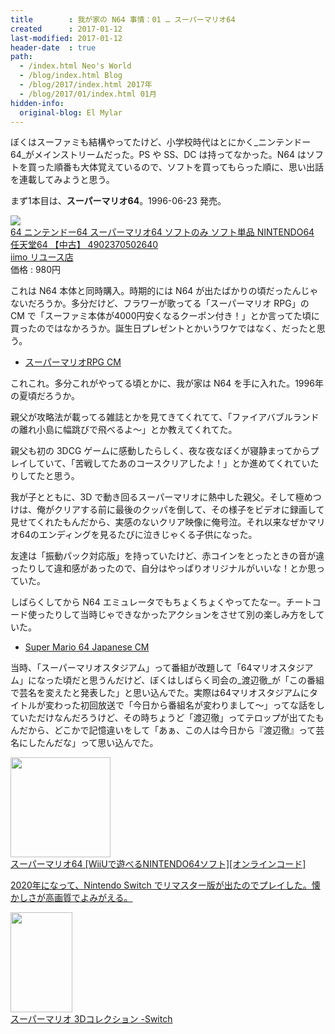 ```yaml
---
title        : 我が家の N64 事情：01 … スーパーマリオ64
created      : 2017-01-12
last-modified: 2017-01-12
header-date  : true
path:
  - /index.html Neo's World
  - /blog/index.html Blog
  - /blog/2017/index.html 2017年
  - /blog/2017/01/index.html 01月
hidden-info:
  original-blog: El Mylar
---
```


ぼくはスーファミも結構やってたけど、小学校時代はとにかく_ニンテンドー64_がメインストリームだった。PS や SS、DC は持ってなかった。N64 はソフトを買った順番も大体覚えているので、ソフトを買ってもらった順に、思い出話を連載してみようと思う。

まず1本目は、__スーパーマリオ64__。1996-06-23 発売。

<div class="ad-rakuten">
  <div class="ad-rakuten-image">
    <a href="https://hb.afl.rakuten.co.jp/hgc/g00t0qk2.waxyca8d.g00t0qk2.waxyd8cf/?pc=https%3A%2F%2Fitem.rakuten.co.jp%2Fiimoreuse%2F3424%2F&amp;m=http%3A%2F%2Fm.rakuten.co.jp%2Fiimoreuse%2Fi%2F10003018%2F">
      <img src="https://thumbnail.image.rakuten.co.jp/@0_mall/iimoreuse/cabinet/rakuten2/3424.jpg?_ex=128x128">
    </a>
  </div>
  <div class="ad-rakuten-info">
    <div class="ad-rakuten-title">
      <a href="https://hb.afl.rakuten.co.jp/hgc/g00t0qk2.waxyca8d.g00t0qk2.waxyd8cf/?pc=https%3A%2F%2Fitem.rakuten.co.jp%2Fiimoreuse%2F3424%2F&amp;m=http%3A%2F%2Fm.rakuten.co.jp%2Fiimoreuse%2Fi%2F10003018%2F">64 ニンテンドー64 スーパーマリオ64 ソフトのみ ソフト単品 NINTENDO64 任天堂64 【中古】 4902370502640</a>
    </div>
    <div class="ad-rakuten-shop">
      <a href="https://hb.afl.rakuten.co.jp/hgc/g00t0qk2.waxyca8d.g00t0qk2.waxyd8cf/?pc=https%3A%2F%2Fwww.rakuten.co.jp%2Fiimoreuse%2F&amp;m=http%3A%2F%2Fm.rakuten.co.jp%2Fiimoreuse%2F">iimo リユース店</a>
    </div>
    <div class="ad-rakuten-price">価格 : 980円</div>
  </div>
</div>

これは N64 本体と同時購入。時期的には N64 が出たばかりの頃だったんじゃないだろうか。多分だけど、フラワーが歌ってる「スーパーマリオ RPG」の CM で「スーファミ本体が4000円安くなるクーポン付き！」とか言ってた頃に買ったのではなかろうか。誕生日プレゼントとかいうワケではなく、だったと思う。

- [スーパーマリオRPG CM](https://youtube.com/watch?v=o3opSDO3Sys)

これこれ。多分これがやってる頃とかに、我が家は N64 を手に入れた。1996年の夏頃だろうか。

親父が攻略法が載ってる雑誌とかを見てきてくれてて、「ファイアバブルランドの離れ小島に幅跳びで飛べるよ～」とか教えてくれてた。

親父も初の 3DCG ゲームに感動したらしく、夜な夜なぼくが寝静まってからプレイしていて、「苦戦してたあのコースクリアしたよ！」とか進めてくれていたりしてたと思う。

我が子とともに、3D で動き回るスーパーマリオに熱中した親父。そして極めつけは、俺がクリアする前に最後のクッパを倒して、その様子をビデオに録画して見せてくれたもんだから、実感のないクリア映像に俺号泣。それ以来なぜかマリオ64のエンディングを見るたびに泣きじゃくる子供になった。

友達は「振動パック対応版」を持っていたけど、赤コインをとったときの音が違ったりして違和感があったので、自分はやっぱりオリジナルがいいな！とか思っていた。

しばらくしてから N64 エミュレータでもちょくちょくやってたなー。チートコード使ったりして当時じゃできなかったアクションをさせて別の楽しみ方をしていた。

- [Super Mario 64 Japanese CM](https://youtube.com/watch?v=_0RQ2XTGt94)

当時、「スーパーマリオスタジアム」って番組が改題して「64マリオスタジアム」になった頃だと思うんだけど、ぼくはしばらく司会の_渡辺徹_が「この番組で芸名を変えたと発表した」と思い込んでた。実際は64マリオスタジアムにタイトルが変わった初回放送で「今日から番組名が変わりまして～」ってな話をしていただけなんだろうけど、その時ちょうど「渡辺徹」ってテロップが出てたもんだから、どこかで記憶違いをして「あぁ、この人は今日から『渡辺徹』って芸名にしたんだな」って思い込んでた。

<div class="ad-amazon">
  <div class="ad-amazon-image">
    <a href="https://www.amazon.co.jp/dp/B00VUT5ZB4?tag=neos21-22&amp;linkCode=osi&amp;th=1&amp;psc=1">
      <img src="https://m.media-amazon.com/images/I/51AqI9t8-wL._SL160_.jpg" width="160" height="160">
    </a>
  </div>
  <div class="ad-amazon-info">
    <div class="ad-amazon-title">
      <a href="https://www.amazon.co.jp/dp/B00VUT5ZB4?tag=neos21-22&amp;linkCode=osi&amp;th=1&amp;psc=1">スーパーマリオ64 [WiiUで遊べるNINTENDO64ソフト][オンラインコード]</a>
    </div>
  </div>
</div>

<ins class="ins-block">

2020年になって、Nintendo Switch でリマスター版が出たのでプレイした。懐かしさが高画質でよみがえる。

</ins>

<div class="ad-amazon">
  <div class="ad-amazon-image">
    <a href="https://www.amazon.co.jp/dp/B08HH68P5J?tag=neos21-22&amp;linkCode=osi&amp;th=1&amp;psc=1">
      <img src="https://m.media-amazon.com/images/I/51gXl7o0J8L._SL160_.jpg" width="99" height="160">
    </a>
  </div>
  <div class="ad-amazon-info">
    <div class="ad-amazon-title">
      <a href="https://www.amazon.co.jp/dp/B08HH68P5J?tag=neos21-22&amp;linkCode=osi&amp;th=1&amp;psc=1">スーパーマリオ 3Dコレクション -Switch</a>
    </div>
  </div>
</div>